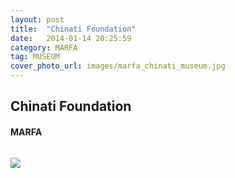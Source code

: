 ```yaml
---
layout: post
title:  "Chinati Foundation"
date:   2014-01-14 20:25:59
category: MARFA
tag: MUSEUM
cover_photo_url: images/marfa_chinati_museum.jpg
---
```


<div class="section-title">
  <h2>Chinati Foundation</h2>
    <h4>MARFA</h4>
    <div class="divider-border"></div>
</div> 
<div class="column small-6">
    <p>
    </p>
<div class="column small-6">
    <img src="{{ "/images/marfa_chinati_museum.jpg" | prepend: site.baseurl }}">
</div> 
